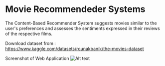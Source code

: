 # Movie Recommendeder Systems

The Content-Based Recommender System suggests movies similar to the user's preferences and assesses the sentiments expressed in their reviews of the respective films.

Download dataset from : https://www.kaggle.com/datasets/rounakbanik/the-movies-dataset

Screenshot of Web Application
![Alt text](C:\Users\User\Downloads\AJAX-Movie-Recommendation-System-with-Sentiment-Analysis-master "Title")
